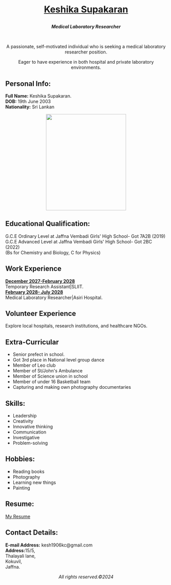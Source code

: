 <html>
<body>
    
<h1><p align=center><ins>Keshika Supakaran</ins></p> </h1> <!--Name of the Applicant-->

<p align=center><b><i>Medical Laboratory Researcher</i></b></p><br><!--Job title-->
<p align=center>A passionate, self-motivated individual who is seeking a medical laboratory researcher position.</p><!--Self-description-->
<p align=center>Eager to have experience in both hospital and private laboratory environments.</p>

<h2>Personal Info: </h2> <!--Personal information of the applicant-->
<b>Full Name:</b> Keshika Supakaran. <br> 
<b>DOB:</b> 19th June 2003 <br>
<b>Nationality:</b> Sri Lankan<br>

<p align=center><img src='https://github.com/Keshika-19/Keshika-portfolio/assets/159929323/38847f6d-5443-4e64-803d-39919fae8d49' width='250' height='300' ></p> <!--Photograph-->

<h2>Educational Qualification:</h2>  <!--Educational qualification of the applicant-->
G.C.E Ordinary Level at Jaffna Vembadi Girls' High School- Got 7A2B (2019) <br>
G.C.E Advanced Level at Jaffna Vembadi Girls' High School- Got 2BC (2022) <br>
(Bs for Chemistry and Biology, C for Physics)

<h2>Work Experience</h2>  <!--Work Experience of the applicant-->
<b><ins>December 2027-February 2028</ins></b><br> Temporary Research Assistant|SLIIT.<br>
<b><ins>February 2028- July 2028</ins> </b><br> Medical Laboratory Researcher|Asiri Hospital. <br>

<h2>Volunteer Experience</h2>  <!--Volunteer Experience of the applicant-->
Explore local hospitals, research institutions, and healthcare NGOs. 

<h2>Extra-Curricular</h2>  <!--Extra-curricular activities of the applicant-->
<ul>
  <li>Senior prefect in school.</li>
  <li>Got 3rd place in National level group dance</li>
  <li>Member of Leo club</li>
  <li>Member of St/John's Ambulance</li>
  <li>Member of Science union in school</li>
  <li>Member of under 16 Basketball team</li>
  <li>Capturing and making own photography documentaries</li>
  
</ul>

<h2>Skills:</h2>  <!--Skills of the applicant-->
<ul>
  <li>Leadership</li>
  <li>Creativity</li>
  <li>Innovative thinking</li>
  <li>Communication</li>
  <li>Investigative</li>
  <li>Problem-solving</li>
</ul>

<h2>Hobbies:</h2>  <!--Hobbies of the applicant-->
<ul type="square">
<li>Reading books</li>
<li>Photography</li>
<li>Learning new things</li>
<li>Painting</li>
</ul>

<h2>Resume:</h2>  <!--Link for the resume of the applicant-->
<a href=http:///C:/Users/User/Documents/kesh/resume%20new.pdf>My Resume</a>

<h2>Contact Details:</h2>  <!--Contact details of the applicant-->
<b>E-mail Address:</b> kesh1906kc@gmail.com <br>
<b>Address:</b>15/5, <br>
        Thalayali lane, <br>
        Kokuvil, <br>
        Jaffna. <br>
<footer> <i><p align=center>All rights reserved.&copy;2024</p></i></footer>
</body>
</html>

